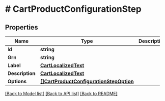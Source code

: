 # # CartProductConfigurationStep


## Properties 


Name | Type | Description | Notes
------------ | ------------- | ------------- | -------------
**Id**| **string** |   | [optional]
**Grn**| **string** |   | [optional]
**Label**| [**CartLocalizedText**](CartLocalizedText.md) |   | [optional]
**Description**| [**CartLocalizedText**](CartLocalizedText.md) |   | [optional]
**Options**| [**[]CartProductConfigurationStepOption**](CartProductConfigurationStepOption.md) |   | [optional]


[[Back to Model list]](../../README.md#models) [[Back to API list]](../../README.md#endpoints) [[Back to README]](../../README.md)

